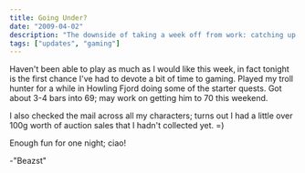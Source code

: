 ```yaml
---
title: Going Under?
date: "2009-04-02"
description: "The downside of taking a week off from work: catching up (sigh)."
tags: ["updates", "gaming"]
---
```


Haven't been able to play as much as I would like this week‚ in fact tonight is the first chance I've had to devote a bit of time to gaming. Played my troll hunter for a while in Howling Fjord doing some of the starter quests. Got about 3-4 bars into 69; may work on getting him to 70 this weekend.

I also checked the mail across all my characters; turns out I had a little over 100g worth of auction sales that I hadn't collected yet. =)

Enough fun for one night; ciao!

-"Beazst"

